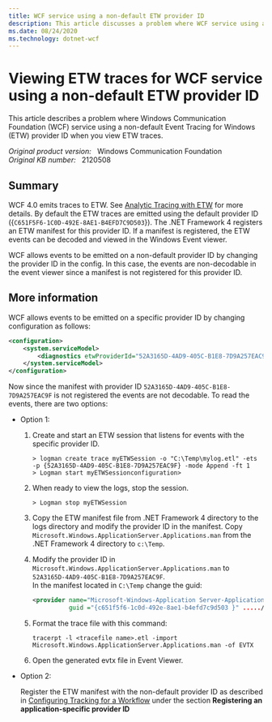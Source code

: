 ```yaml
---
title: WCF service using a non-default ETW provider ID
description: This article discusses a problem where WCF service using a non-default ETW provider ID when you view ETW traces.
ms.date: 08/24/2020
ms.technology: dotnet-wcf
---
```

# Viewing ETW traces for WCF service using a non-default ETW provider ID

This article describes a problem where Windows Communication Foundation (WCF) service using a non-default Event Tracing for Windows (ETW) provider ID when you view ETW traces.

_Original product version:_ &nbsp; Windows Communication Foundation  
_Original KB number:_ &nbsp; 2120508

## Summary

WCF 4.0 emits traces to ETW. See [Analytic Tracing with ETW](/dotnet/framework/wcf/diagnostics/etw/) for more details. By default the ETW traces are emitted using the default provider ID ({`C651F5F6-1C0D-492E-8AE1-B4EFD7C9D503`}). The .NET Framework 4 registers an ETW manifest for this provider ID. If a manifest is registered, the ETW events can be decoded and viewed in the Windows Event viewer.

WCF allows events to be emitted on a non-default provider ID by changing the provider ID in the config. In this case, the events are non-decodable in the event viewer since a manifest is not registered for this provider ID.

## More information

WCF allows events to be emitted on a specific provider ID by changing configuration as follows:

```xml
<configuration>
    <system.serviceModel>
        <diagnostics etwProviderId="52A3165D-4AD9-405C-B1E8-7D9A257EAC9F" />
    </system.serviceModel>
</configuration>
```

Now since the manifest with provider ID `52A3165D-4AD9-405C-B1E8-7D9A257EAC9F` is not registered the events are not decodable. To read the events, there are two options:

- Option 1:

    1. Create and start an ETW session that listens for events with the specific provider ID.

        ```console
        > logman create trace myETWSession -o "C:\Temp\mylog.etl" -ets -p {52A3165D-4AD9-405C-B1E8-7D9A257EAC9F} -mode Append -ft 1
        > Logman start myETWSessionconfiguration>
        ```

    1. When ready to view the logs, stop the session.

        ```console
        > Logman stop myETWSession
        ```

    1. Copy the ETW manifest file from .NET Framework 4 directory to the logs directory and modify the provider ID in the manifest. Copy `Microsoft.Windows.ApplicationServer.Applications.man` from the .NET Framework 4 directory to `c:\Temp`.

    1. Modify the provider ID in `Microsoft.Windows.ApplicationServer.Applications.man` to `52A3165D-4AD9-405C-B1E8-7D9A257EAC9F`.  
    In the manifest located in `C:\Temp` change the guid:

        ```xml
        <provider name="Microsoft-Windows-Application Server-Applications"
                  guid ="{c651f5f6-1c0d-492e-8ae1-b4efd7c9d503 }" ...../>
        ```

    1. Format the trace file with this command:

        ```console
        tracerpt -l <tracefile name>.etl -import Microsoft.Windows.ApplicationServer.Applications.man -of EVTX
        ```

    1. Open the generated evtx file in Event Viewer.

- Option 2:

    Register the ETW manifest with the non-default provider ID as described in
    [Configuring Tracking for a Workflow](/dotnet/framework/windows-workflow-foundation/configuring-tracking-for-a-workflow) under the section **Registering an application-specific provider ID**
